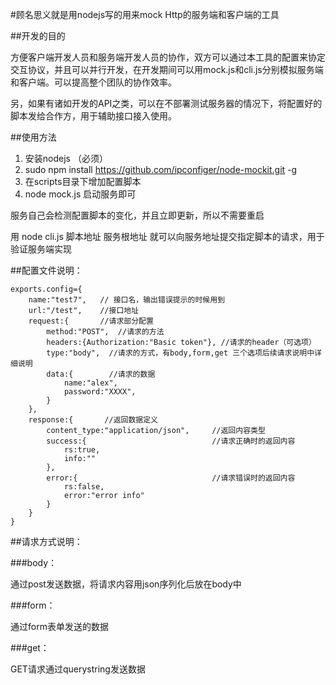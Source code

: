#顾名思义就是用nodejs写的用来mock Http的服务端和客户端的工具

##开发的目的

方便客户端开发人员和服务端开发人员的协作，双方可以通过本工具的配置来协定交互协议，并且可以并行开发，在开发期间可以用mock.js和cli.js分别模拟服务端和客户端。可以提高整个团队的协作效率。

另，如果有诸如开发的API之类，可以在不部署测试服务器的情况下，将配置好的脚本发给合作方，用于辅助接口接入使用。

##使用方法
1. 安装nodejs （必须）
2. sudo npm install https://github.com/ipconfiger/node-mockit.git -g
3. 在scripts目录下增加配置脚本
4. node mock.js 启动服务即可

服务自己会检测配置脚本的变化，并且立即更新，所以不需要重启

用  node cli.js 脚本地址 服务根地址  就可以向服务地址提交指定脚本的请求，用于验证服务端实现

##配置文件说明：

    exports.config={
	    name:"test7",   // 接口名，输出错误提示的时候用到
	    url:"/test",    //接口地址
	    request:{       //请求部分配置
	        method:"POST",  //请求的方法
	        headers:{Authorization:"Basic token"}, //请求的header（可选项）
	        type:"body",  //请求的方式，有body,form,get 三个选项后续请求说明中详细说明
	        data:{        //请求的数据
	            name:"alex",
	            password:"XXXX",
	        }
	    },
	    response:{       //返回数据定义
	        content_type:"application/json",     //返回内容类型
	        success:{                            //请求正确时的返回内容
	            rs:true,
	            info:""
	        },
	        error:{                              //请求错误时的返回内容
	            rs:false,
	            error:"error info"
	        }
	    }
	}
	

##请求方式说明：

###body：

通过post发送数据，将请求内容用json序列化后放在body中

###form：

通过form表单发送的数据

###get：

GET请求通过querystring发送数据

